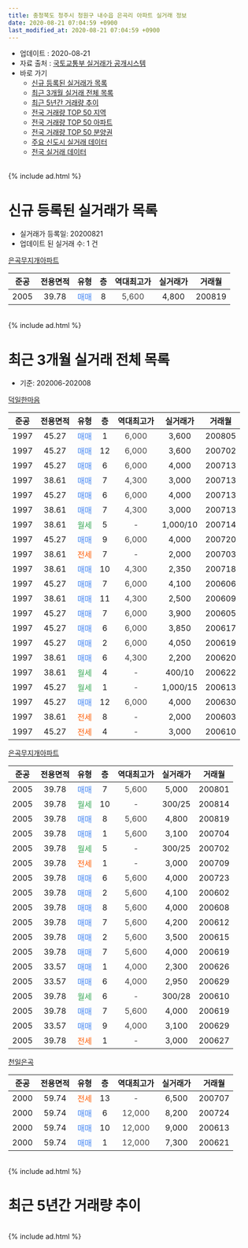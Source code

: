 ```yaml
---
title: 충청북도 청주시 청원구 내수읍 은곡리 아파트 실거래 정보
date: 2020-08-21 07:04:59 +0900
last_modified_at: 2020-08-21 07:04:59 +0900
---
```


* 업데이트 : 2020-08-21
* 자료 출처 : [국토교통부 실거래가 공개시스템](http://rt.molit.go.kr)
* 바로 가기
    * [신규 등록된 실거래가 목록](#신규-등록된-실거래가-목록)
    * [최근 3개월 실거래 전체 목록](#최근-3개월-실거래-전체-목록)
    * [최근 5년간 거래량 추이](#최근-5년간-거래량-추이)
    * [전국 거래량 TOP 50 지역](https://inasie.github.io/apt-trade-info/최근-3개월-전국에서-가장-거래가-많이-발생한-지역)
    * [전국 거래량 TOP 50 아파트](https://inasie.github.io/apt-trade-info/최근-3개월-전국에서-가장-거래가-많이-발생한-아파트)
    * [전국 거래량 TOP 50 분양권](https://inasie.github.io/apt-trade-info/최근-3개월-전국에서-가장-거래가-많이-발생한-분양권)
    * [주요 신도시 실거래 데이터](https://inasie.github.io/apt-trade-info/주요-신도시)
    * [전국 실거래 데이터](https://inasie.github.io/apt-trade-info/전국)
<br>
{% include ad.html %}
<br>

# 신규 등록된 실거래가 목록
* 실거래가 등록일: 20200821
* 업데이트 된 실거래 수: 1 건


[은곡무지개아파트](https://search.naver.com/search.naver?query=%EC%B6%A9%EC%B2%AD%EB%B6%81%EB%8F%84+%EC%B2%AD%EC%A3%BC%EC%8B%9C+%EC%B2%AD%EC%9B%90%EA%B5%AC+%EB%82%B4%EC%88%98%EC%9D%8D+%EC%9D%80%EA%B3%A1%EB%A6%AC+%EC%9D%80%EA%B3%A1%EB%AC%B4%EC%A7%80%EA%B0%9C%EC%95%84%ED%8C%8C%ED%8A%B8)

|준공|전용면적|유형|층|역대최고가|실거래가|거래월|
|:---:|:---:|:---:|:---:|:---:|:---:|:---:|
|2005|39.78|<span style="color:#4285f3">매매</span>|8|<span style="color:#444444">5,600</span>|4,800|200819|


<br>
{% include ad.html %}
<br>

# 최근 3개월 실거래 전체 목록
* 기준: 202006-202008


[덕일한마음](https://search.naver.com/search.naver?query=%EC%B6%A9%EC%B2%AD%EB%B6%81%EB%8F%84+%EC%B2%AD%EC%A3%BC%EC%8B%9C+%EC%B2%AD%EC%9B%90%EA%B5%AC+%EB%82%B4%EC%88%98%EC%9D%8D+%EC%9D%80%EA%B3%A1%EB%A6%AC+%EB%8D%95%EC%9D%BC%ED%95%9C%EB%A7%88%EC%9D%8C)

|준공|전용면적|유형|층|역대최고가|실거래가|거래월|
|:---:|:---:|:---:|:---:|:---:|:---:|:---:|
|1997|45.27|<span style="color:#4285f3">매매</span>|1|<span style="color:#444444">6,000</span>|3,600|200805|
|1997|45.27|<span style="color:#4285f3">매매</span>|12|<span style="color:#444444">6,000</span>|3,600|200702|
|1997|45.27|<span style="color:#4285f3">매매</span>|6|<span style="color:#444444">6,000</span>|4,000|200713|
|1997|38.61|<span style="color:#4285f3">매매</span>|7|<span style="color:#444444">4,300</span>|3,000|200713|
|1997|45.27|<span style="color:#4285f3">매매</span>|6|<span style="color:#444444">6,000</span>|4,000|200713|
|1997|38.61|<span style="color:#4285f3">매매</span>|7|<span style="color:#444444">4,300</span>|3,000|200713|
|1997|38.61|<span style="color:#34a853">월세</span>|5|<span style="color:#444444">-</span>|1,000/10|200714|
|1997|45.27|<span style="color:#4285f3">매매</span>|9|<span style="color:#444444">6,000</span>|4,000|200720|
|1997|38.61|<span style="color:#ff5a00">전세</span>|7|<span style="color:#444444">-</span>|2,000|200703|
|1997|38.61|<span style="color:#4285f3">매매</span>|10|<span style="color:#444444">4,300</span>|2,350|200718|
|1997|45.27|<span style="color:#4285f3">매매</span>|7|<span style="color:#444444">6,000</span>|4,100|200606|
|1997|38.61|<span style="color:#4285f3">매매</span>|11|<span style="color:#444444">4,300</span>|2,500|200609|
|1997|45.27|<span style="color:#4285f3">매매</span>|7|<span style="color:#444444">6,000</span>|3,900|200605|
|1997|45.27|<span style="color:#4285f3">매매</span>|6|<span style="color:#444444">6,000</span>|3,850|200617|
|1997|45.27|<span style="color:#4285f3">매매</span>|2|<span style="color:#444444">6,000</span>|4,050|200619|
|1997|38.61|<span style="color:#4285f3">매매</span>|6|<span style="color:#444444">4,300</span>|2,200|200620|
|1997|38.61|<span style="color:#34a853">월세</span>|4|<span style="color:#444444">-</span>|400/10|200622|
|1997|45.27|<span style="color:#34a853">월세</span>|1|<span style="color:#444444">-</span>|1,000/15|200613|
|1997|45.27|<span style="color:#4285f3">매매</span>|12|<span style="color:#444444">6,000</span>|4,000|200630|
|1997|38.61|<span style="color:#ff5a00">전세</span>|8|<span style="color:#444444">-</span>|2,000|200603|
|1997|45.27|<span style="color:#ff5a00">전세</span>|4|<span style="color:#444444">-</span>|3,000|200610|

[은곡무지개아파트](https://search.naver.com/search.naver?query=%EC%B6%A9%EC%B2%AD%EB%B6%81%EB%8F%84+%EC%B2%AD%EC%A3%BC%EC%8B%9C+%EC%B2%AD%EC%9B%90%EA%B5%AC+%EB%82%B4%EC%88%98%EC%9D%8D+%EC%9D%80%EA%B3%A1%EB%A6%AC+%EC%9D%80%EA%B3%A1%EB%AC%B4%EC%A7%80%EA%B0%9C%EC%95%84%ED%8C%8C%ED%8A%B8)

|준공|전용면적|유형|층|역대최고가|실거래가|거래월|
|:---:|:---:|:---:|:---:|:---:|:---:|:---:|
|2005|39.78|<span style="color:#4285f3">매매</span>|7|<span style="color:#444444">5,600</span>|5,000|200801|
|2005|39.78|<span style="color:#34a853">월세</span>|10|<span style="color:#444444">-</span>|300/25|200814|
|2005|39.78|<span style="color:#4285f3">매매</span>|8|<span style="color:#444444">5,600</span>|4,800|200819|
|2005|39.78|<span style="color:#4285f3">매매</span>|1|<span style="color:#444444">5,600</span>|3,100|200704|
|2005|39.78|<span style="color:#34a853">월세</span>|5|<span style="color:#444444">-</span>|300/25|200702|
|2005|39.78|<span style="color:#ff5a00">전세</span>|1|<span style="color:#444444">-</span>|3,000|200709|
|2005|39.78|<span style="color:#4285f3">매매</span>|6|<span style="color:#444444">5,600</span>|4,000|200723|
|2005|39.78|<span style="color:#4285f3">매매</span>|2|<span style="color:#444444">5,600</span>|4,100|200602|
|2005|39.78|<span style="color:#4285f3">매매</span>|8|<span style="color:#444444">5,600</span>|4,000|200608|
|2005|39.78|<span style="color:#4285f3">매매</span>|7|<span style="color:#444444">5,600</span>|4,200|200612|
|2005|39.78|<span style="color:#4285f3">매매</span>|2|<span style="color:#444444">5,600</span>|3,500|200615|
|2005|39.78|<span style="color:#4285f3">매매</span>|7|<span style="color:#444444">5,600</span>|4,000|200619|
|2005|33.57|<span style="color:#4285f3">매매</span>|1|<span style="color:#444444">4,000</span>|2,300|200626|
|2005|33.57|<span style="color:#4285f3">매매</span>|6|<span style="color:#444444">4,000</span>|2,950|200629|
|2005|39.78|<span style="color:#34a853">월세</span>|6|<span style="color:#444444">-</span>|300/28|200610|
|2005|39.78|<span style="color:#4285f3">매매</span>|7|<span style="color:#444444">5,600</span>|4,000|200619|
|2005|33.57|<span style="color:#4285f3">매매</span>|9|<span style="color:#444444">4,000</span>|3,100|200629|
|2005|39.78|<span style="color:#ff5a00">전세</span>|1|<span style="color:#444444">-</span>|3,000|200627|

[천일은곡](https://search.naver.com/search.naver?query=%EC%B6%A9%EC%B2%AD%EB%B6%81%EB%8F%84+%EC%B2%AD%EC%A3%BC%EC%8B%9C+%EC%B2%AD%EC%9B%90%EA%B5%AC+%EB%82%B4%EC%88%98%EC%9D%8D+%EC%9D%80%EA%B3%A1%EB%A6%AC+%EC%B2%9C%EC%9D%BC%EC%9D%80%EA%B3%A1)

|준공|전용면적|유형|층|역대최고가|실거래가|거래월|
|:---:|:---:|:---:|:---:|:---:|:---:|:---:|
|2000|59.74|<span style="color:#ff5a00">전세</span>|13|<span style="color:#444444">-</span>|6,500|200707|
|2000|59.74|<span style="color:#4285f3">매매</span>|6|<span style="color:#444444">12,000</span>|8,200|200724|
|2000|59.74|<span style="color:#4285f3">매매</span>|10|<span style="color:#444444">12,000</span>|9,000|200613|
|2000|59.74|<span style="color:#4285f3">매매</span>|1|<span style="color:#444444">12,000</span>|7,300|200621|


<br>
{% include ad.html %}
<br>

# 최근 5년간 거래량 추이


<div style="width:100%;">
    <canvas id="deal_progress" height="200"></canvas>
</div>

<script>
new Chart(document.getElementById("deal_progress"), {
    type: 'line',
    data: {
        labels: ['201508','201509','201510','201511','201512','201601','201602','201603','201604','201605','201606','201607','201608','201609','201610','201611','201612','201701','201702','201703','201704','201705','201706','201707','201708','201709','201710','201711','201712','201801','201802','201803','201804','201805','201806','201807','201808','201809','201810','201811','201812','201901','201902','201903','201904','201905','201906','201907','201908','201909','201910','201911','201912','202001','202002','202003','202004','202005','202006','202007','202008'],
        datasets: [{
            label: '매매',
            pointRadius: 1,
            data: [10, 13, 6, 6, 3, 8, 9, 17, 5, 12, 14, 10, 17, 11, 14, 8, 4, 7, 11, 11, 9, 13, 12, 10, 18, 11, 9, 13, 7, 5, 12, 20, 11, 8, 9, 9, 9, 6, 6, 11, 5, 9, 11, 8, 7, 8, 9, 5, 5, 8, 15, 14, 12, 8, 10, 12, 12, 12, 18, 10, 3],
            borderColor: "rgba(255, 201, 14, 1)",
            backgroundColor: "rgba(255, 201, 14, 0.5)",
            fill: false,
            lineTension: 0
        },{
            label: '전월세',
            pointRadius: 1,
            data: [5, 8, 10, 8, 4, 7, 8, 12, 6, 6, 4, 6, 6, 4, 2, 8, 6, 3, 7, 3, 6, 4, 7, 13, 13, 7, 13, 15, 7, 12, 4, 14, 9, 10, 5, 8, 5, 0, 5, 10, 5, 6, 8, 11, 6, 3, 3, 4, 3, 10, 9, 1, 5, 2, 8, 6, 8, 7, 6, 5, 1],
            borderColor: "rgba(0, 141, 185, 1)",
            backgroundColor: "rgba(0, 141, 185, 0.5)",
            fill: false,
            lineTension: 0
        }
        ]
    },
    options: {
        responsive: true,
        title: {
            display: false
        },
        tooltips: {
            mode: 'index',
            intersect: false
        },
        hover: {
            mode: 'nearest',
            intersect: true
        },
        scales: {
            xAxes: [{
                display: true,
                scaleLabel: {
                    display: true,
                    labelString: '년/월'
                }
            }],
            yAxes: [{
                display: true,
                ticks: {
                    suggestedMin: 0,
                },
                scaleLabel: {
                    display: true,
                    labelString: '실거래 수'
                }
            }]
        }
    }
});

</script>


<br>
{% include ad.html %}
<br>

